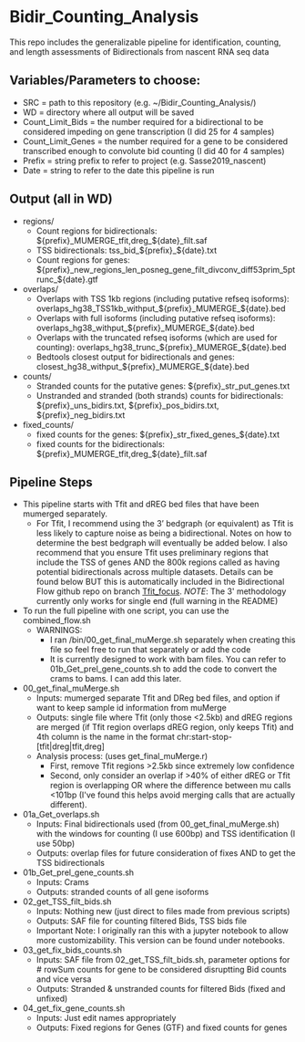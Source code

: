 # Bidir_Counting_Analysis
This repo includes the generalizable pipeline for identification, counting, and length assessments of Bidirectionals from nascent RNA seq data

## Variables/Parameters to choose:
* SRC = path to this repository (e.g. ~/Bidir_Counting_Analysis/)
* WD = directory where all output will be saved
* Count_Limit_Bids = the number required for a bidirectional to be considered impeding on gene transcription (I did 25 for 4 samples)
* Count_Limit_Genes = the number required for a gene to be considered transcribed enough to convolute bid counting (I did 40 for 4 samples)
* Prefix = string prefix to refer to project (e.g. Sasse2019_nascent)
* Date = string to refer to the date this pipeline is run

## Output (all in WD)
* regions/
    * Count regions for bidirectionals: ${prefix}_MUMERGE_tfit,dreg_${date}_filt.saf
    * TSS bidirectionals: tss_bid_${prefix}_${date}.txt
    * Count regions for genes: ${prefix}_new_regions_len_posneg_gene_filt_divconv_diff53prim_5ptrunc_${date}.gtf
* overlaps/
    * Overlaps with TSS 1kb regions (including putative refseq isoforms): overlaps_hg38_TSS1kb_withput_${prefix}_MUMERGE_${date}.bed
    * Overlaps with full isoforms (including putative refseq isoforms): overlaps_hg38_withput_${prefix}_MUMERGE_${date}.bed
    * Overlaps with the truncated refseq isoforms (which are used for counting): overlaps_hg38_trunc_${prefix}_MUMERGE_${date}.bed
    * Bedtools closest output for bidirectionals and genes: closest_hg38_withput_${prefix}_MUMERGE_${date}.bed
* counts/
    * Stranded counts for the putative genes: ${prefix}_str_put_genes.txt
    * Unstranded and stranded (both strands) counts for bidirectionals: ${prefix}_uns_bidirs.txt, ${prefix}_pos_bidirs.txt, ${prefix}_neg_bidirs.txt 
* fixed_counts/
    * fixed counts for the genes: ${prefix}_str_fixed_genes_${date}.txt
    * fixed counts for the bidirectionals: ${prefix}_MUMERGE_tfit,dreg_${date}_filt.saf 

## Pipeline Steps
* This pipeline starts with Tfit and dREG bed files that have been mumerged separately.
    * For Tfit, I recommend using the 3’ bedgraph (or equivalent) as Tfit is less likely to capture noise as being a bidirectional. Notes on how to determine the best bedgraph will eventually be added below. I also recommend that you ensure Tfit uses preliminary regions that include the TSS of genes AND the 800k regions called as having potential bidirectionals across multiple datasets. Details can be found below BUT this is automatically included in the Bidirectional Flow github repo on branch [Tfit_focus](https://github.com/Dowell-Lab/Bidirectional-Flow/tree/Tfit_focus). *NOTE*: The 3' methodology currently only works for single end (full warning in the README)
* To run the full pipeline with one script, you can use the combined_flow.sh
    * WARNINGS: 
        * I ran /bin/00_get_final_muMerge.sh separately when creating this file so feel free to run that separately or add the code
        * It is currently designed to work with bam files. You can refer to 01b_Get_prel_gene_counts.sh to add the code to convert the crams to bams. I can add this later.
* 00_get_final_muMerge.sh
    * Inputs: mumerged separate Tfit and DReg bed files, and option if want to keep sample id information from muMerge 
    * Outputs: single file where Tfit (only those <2.5kb) and dREG regions are merged (if Tfit region overlaps dREG region, only keeps Tfit) and 4th column is the name in the format chr:start-stop-[tfit|dreg|tfit,dreg]
    * Analysis process: (uses get_final_muMerge.r)
        * First, remove Tfit regions >2.5kb since extremely low confidence
        * Second, only consider an overlap if >40% of either dREG or Tfit region is overlapping OR where the difference between mu calls <101bp (I've found this helps avoid merging calls that are actually different).
* 01a_Get_overlaps.sh
    * Inputs: Final bidirectionals used (from 00_get_final_muMerge.sh) with the windows for counting (I use 600bp) and TSS identification (I use 50bp)
    * Outputs: overlap files for future consideration of fixes AND to get the TSS bidirectionals
* 01b_Get_prel_gene_counts.sh
    * Inputs: Crams
    * Outputs: stranded counts of all gene isoforms
* 02_get_TSS_filt_bids.sh
    * Inputs: Nothing new (just direct to files made from previous scripts)
    * Outputs: SAF file for counting filtered Bids, TSS bids file
    * Important Note: I originally ran this with a jupyter notebook to allow more customizability. This version can be found under notebooks.
* 03_get_fix_bids_counts.sh
    * Inputs: SAF file from 02_get_TSS_filt_bids.sh, parameter options for # rowSum counts for gene to be considered disruptting Bid counts and vice versa
    * Outputs: Stranded & unstranded counts for filtered Bids (fixed and unfixed)
* 04_get_fix_gene_counts.sh
    * Inputs: Just edit names appropriately
    * Outputs: Fixed regions for Genes (GTF) and fixed counts for genes
